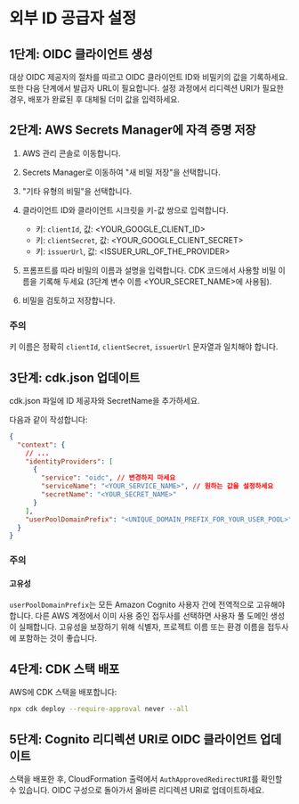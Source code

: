 # 외부 ID 공급자 설정

## 1단계: OIDC 클라이언트 생성

대상 OIDC 제공자의 절차를 따르고 OIDC 클라이언트 ID와 비밀키의 값을 기록하세요. 또한 다음 단계에서 발급자 URL이 필요합니다. 설정 과정에서 리디렉션 URI가 필요한 경우, 배포가 완료된 후 대체될 더미 값을 입력하세요.

## 2단계: AWS Secrets Manager에 자격 증명 저장

1. AWS 관리 콘솔로 이동합니다.
2. Secrets Manager로 이동하여 "새 비밀 저장"을 선택합니다.
3. "기타 유형의 비밀"을 선택합니다.
4. 클라이언트 ID와 클라이언트 시크릿을 키-값 쌍으로 입력합니다.

   - 키: `clientId`, 값: <YOUR_GOOGLE_CLIENT_ID>
   - 키: `clientSecret`, 값: <YOUR_GOOGLE_CLIENT_SECRET>
   - 키: `issuerUrl`, 값: <ISSUER_URL_OF_THE_PROVIDER>

5. 프롬프트를 따라 비밀의 이름과 설명을 입력합니다. CDK 코드에서 사용할 비밀 이름을 기록해 두세요 (3단계 변수 이름 <YOUR_SECRET_NAME>에 사용됨).
6. 비밀을 검토하고 저장합니다.

### 주의

키 이름은 정확히 `clientId`, `clientSecret`, `issuerUrl` 문자열과 일치해야 합니다.

## 3단계: cdk.json 업데이트

cdk.json 파일에 ID 제공자와 SecretName을 추가하세요.

다음과 같이 작성합니다:

```json
{
  "context": {
    // ...
    "identityProviders": [
      {
        "service": "oidc", // 변경하지 마세요
        "serviceName": "<YOUR_SERVICE_NAME>", // 원하는 값을 설정하세요
        "secretName": "<YOUR_SECRET_NAME>"
      }
    ],
    "userPoolDomainPrefix": "<UNIQUE_DOMAIN_PREFIX_FOR_YOUR_USER_POOL>"
  }
}
```

### 주의

#### 고유성

`userPoolDomainPrefix`는 모든 Amazon Cognito 사용자 간에 전역적으로 고유해야 합니다. 다른 AWS 계정에서 이미 사용 중인 접두사를 선택하면 사용자 풀 도메인 생성이 실패합니다. 고유성을 보장하기 위해 식별자, 프로젝트 이름 또는 환경 이름을 접두사에 포함하는 것이 좋습니다.

## 4단계: CDK 스택 배포

AWS에 CDK 스택을 배포합니다:

```sh
npx cdk deploy --require-approval never --all
```

## 5단계: Cognito 리디렉션 URI로 OIDC 클라이언트 업데이트

스택을 배포한 후, CloudFormation 출력에서 `AuthApprovedRedirectURI`를 확인할 수 있습니다. OIDC 구성으로 돌아가서 올바른 리디렉션 URI로 업데이트하세요.